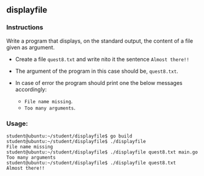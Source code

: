 ## displayfile

### Instructions

Write a program that displays, on the standard output, the content of a file given as argument.

- Create a file `quest8.txt` and write nito it the sentence `Almost there!!`

- The argument of the program in this case should be, `quest8.txt`.

- In case of error the program should print one the below messages accordingly:
  - `File name missing`.
  - `Too many arguments`.

### Usage:

```console
student@ubuntu:~/student/displayfile$ go build
student@ubuntu:~/student/displayfile$ ./displayfile
File name missing
student@ubuntu:~/student/displayfile$ ./displayfile quest8.txt main.go
Too many arguments
student@ubuntu:~/student/displayfile$ ./displayfile quest8.txt
Almost there!!
```
